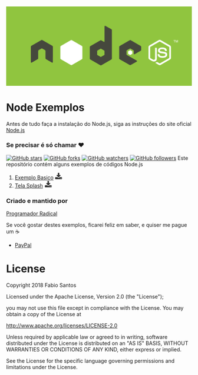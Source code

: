![image](images/nodejs_logo_green.jpg)

# Node Exemplos

Antes de tudo faça a instalação do Node.js, siga as instruções do site oficial
[Node.js](https://nodejs.org/en)

### Se precisar é só chamar :heart:

[![GitHub stars](https://img.shields.io/github/stars/programadornatal/node_exemplos.svg?style=social&label=Star)](https://github.com/programadornatal/node_exemplos) [![GitHub forks](https://img.shields.io/github/forks/programadornatal/node_exemplos.svg?style=social&label=Fork)](https://github.com/programadornatal/node_exemplos/fork) [![GitHub watchers](https://img.shields.io/github/watchers/programadornatal/node_exemplos.svg?style=social&label=Watch)](https://github.com/programadornatal/node_exemplos) [![GitHub followers](https://img.shields.io/github/followers/programadornatal.svg?style=social&label=Follow)](https://github.com/programadornatal/node_exemplos) Este repositório contém alguns exemplos de códigos Node.js

1.  [Exemplo Basico](/olamundo_node) [![download](images/download.png)](https://kinolien.github.com/gitzip/?download=https://github.com/programadornatal/node_exemplos/tree/master/olamundo_node)
1.  [Tela Splash](/chatnode_websocket) [![download](images/download.png)](https://kinolien.github.com/gitzip/?download=https://github.com/programadornatal/node_exemplos/tree/master/chatnode_websocket)

### Criado e mantido por

[Programador Radical](https://github.com/programadornatal)

Se você gostar destes exemplos, ficarei feliz em saber, e quiser me pague um :coffee:

 - [PayPal](https://paypal.me/programadorradical)

# License

Copyright 2018 Fabio Santos

Licensed under the Apache License, Version 2.0 (the "License");

you may not use this file except in compliance with the License.
You may obtain a copy of the License at

 http://www.apache.org/licenses/LICENSE-2.0


Unless required by applicable law or agreed to in writing, software
distributed under the License is distributed on an "AS IS" BASIS,
WITHOUT WARRANTIES OR CONDITIONS OF ANY KIND, either express or implied.

See the License for the specific language governing permissions and limitations under the License.
